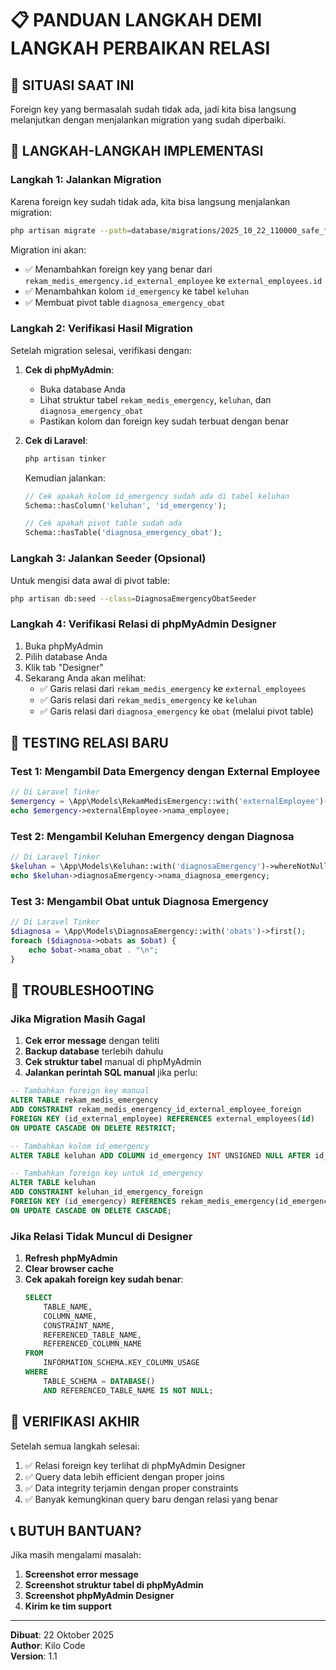 # 📋 PANDUAN LANGKAH DEMI LANGKAH PERBAIKAN RELASI

## 🎯 **SITUASI SAAT INI**

Foreign key yang bermasalah sudah tidak ada, jadi kita bisa langsung melanjutkan dengan menjalankan migration yang sudah diperbaiki.

## 🚀 **LANGKAH-LANGKAH IMPLEMENTASI**

### **Langkah 1: Jalankan Migration**

Karena foreign key sudah tidak ada, kita bisa langsung menjalankan migration:

```bash
php artisan migrate --path=database/migrations/2025_10_22_110000_safe_fix_emergency_relationships.php
```

Migration ini akan:
- ✅ Menambahkan foreign key yang benar dari `rekam_medis_emergency.id_external_employee` ke `external_employees.id`
- ✅ Menambahkan kolom `id_emergency` ke tabel `keluhan`
- ✅ Membuat pivot table `diagnosa_emergency_obat`

### **Langkah 2: Verifikasi Hasil Migration**

Setelah migration selesai, verifikasi dengan:

1. **Cek di phpMyAdmin**:
   - Buka database Anda
   - Lihat struktur tabel `rekam_medis_emergency`, `keluhan`, dan `diagnosa_emergency_obat`
   - Pastikan kolom dan foreign key sudah terbuat dengan benar

2. **Cek di Laravel**:
   ```bash
   php artisan tinker
   ```
   Kemudian jalankan:
   ```php
   // Cek apakah kolom id_emergency sudah ada di tabel keluhan
   Schema::hasColumn('keluhan', 'id_emergency');
   
   // Cek apakah pivot table sudah ada
   Schema::hasTable('diagnosa_emergency_obat');
   ```

### **Langkah 3: Jalankan Seeder (Opsional)**

Untuk mengisi data awal di pivot table:

```bash
php artisan db:seed --class=DiagnosaEmergencyObatSeeder
```

### **Langkah 4: Verifikasi Relasi di phpMyAdmin Designer**

1. Buka phpMyAdmin
2. Pilih database Anda
3. Klik tab "Designer"
4. Sekarang Anda akan melihat:
   - ✅ Garis relasi dari `rekam_medis_emergency` ke `external_employees`
   - ✅ Garis relasi dari `rekam_medis_emergency` ke `keluhan`
   - ✅ Garis relasi dari `diagnosa_emergency` ke `obat` (melalui pivot table)

## 🔧 **TESTING RELASI BARU**

### **Test 1: Mengambil Data Emergency dengan External Employee**

```php
// Di Laravel Tinker
$emergency = \App\Models\RekamMedisEmergency::with('externalEmployee')->first();
echo $emergency->externalEmployee->nama_employee;
```

### **Test 2: Mengambil Keluhan Emergency dengan Diagnosa**

```php
// Di Laravel Tinker
$keluhan = \App\Models\Keluhan::with('diagnosaEmergency')->whereNotNull('id_emergency')->first();
echo $keluhan->diagnosaEmergency->nama_diagnosa_emergency;
```

### **Test 3: Mengambil Obat untuk Diagnosa Emergency**

```php
// Di Laravel Tinker
$diagnosa = \App\Models\DiagnosaEmergency::with('obats')->first();
foreach ($diagnosa->obats as $obat) {
    echo $obat->nama_obat . "\n";
}
```

## 🐛 **TROUBLESHOOTING**

### **Jika Migration Masih Gagal**

1. **Cek error message** dengan teliti
2. **Backup database** terlebih dahulu
3. **Cek struktur tabel** manual di phpMyAdmin
4. **Jalankan perintah SQL manual** jika perlu:

```sql
-- Tambahkan foreign key manual
ALTER TABLE rekam_medis_emergency 
ADD CONSTRAINT rekam_medis_emergency_id_external_employee_foreign 
FOREIGN KEY (id_external_employee) REFERENCES external_employees(id) 
ON UPDATE CASCADE ON DELETE RESTRICT;

-- Tambahkan kolom id_emergency
ALTER TABLE keluhan ADD COLUMN id_emergency INT UNSIGNED NULL AFTER id_rekam;

-- Tambahkan foreign key untuk id_emergency
ALTER TABLE keluhan 
ADD CONSTRAINT keluhan_id_emergency_foreign 
FOREIGN KEY (id_emergency) REFERENCES rekam_medis_emergency(id_emergency) 
ON UPDATE CASCADE ON DELETE CASCADE;
```

### **Jika Relasi Tidak Muncul di Designer**

1. **Refresh phpMyAdmin**
2. **Clear browser cache**
3. **Cek apakah foreign key sudah benar**:
   ```sql
   SELECT 
       TABLE_NAME,
       COLUMN_NAME,
       CONSTRAINT_NAME,
       REFERENCED_TABLE_NAME,
       REFERENCED_COLUMN_NAME
   FROM 
       INFORMATION_SCHEMA.KEY_COLUMN_USAGE 
   WHERE 
       TABLE_SCHEMA = DATABASE() 
       AND REFERENCED_TABLE_NAME IS NOT NULL;
   ```

## 🎉 **VERIFIKASI AKHIR**

Setelah semua langkah selesai:
1. ✅ Relasi foreign key terlihat di phpMyAdmin Designer
2. ✅ Query data lebih efficient dengan proper joins
3. ✅ Data integrity terjamin dengan proper constraints
4. ✅ Banyak kemungkinan query baru dengan relasi yang benar

## 📞 **BUTUH BANTUAN?**

Jika masih mengalami masalah:
1. **Screenshot error message**
2. **Screenshot struktur tabel di phpMyAdmin**
3. **Screenshot phpMyAdmin Designer**
4. **Kirim ke tim support**

---

**Dibuat**: 22 Oktober 2025  
**Author**: Kilo Code  
**Version**: 1.1